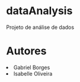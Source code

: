 # dataAnalysis
Projeto de análise de dados
# Autores
<li>Gabriel Borges</li>
<li>Isabelle Oliveira</li>
